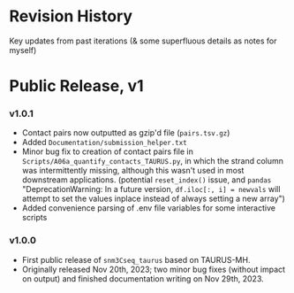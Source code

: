 
# Revision History
Key updates from past iterations (& some superfluous details as notes for myself)

# Public Release, v1

### v1.0.1
- Contact pairs now outputted as gzip'd file (`pairs.tsv.gz`)
- Added `Documentation/submission_helper.txt`
- Minor bug fix to creation of contact pairs file in `Scripts/A06a_quantify_contacts_TAURUS.py`, in which the strand column was intermittently missing, although this wasn't used in most downstream applications. (potential `reset_index()` issue, and `pandas` "DeprecationWarning: In a future version, `df.iloc[:, i] = newvals` will attempt to set the values inplace instead of always setting a new array")
- Added convenience parsing of .env file variables for some interactive scripts 

### v1.0.0
- First public release of `snm3Cseq_taurus` based on TAURUS-MH.
- Originally released Nov 20th, 2023; two minor bug fixes (without impact on output) and finished documentation writing on Nov 29th, 2023.
